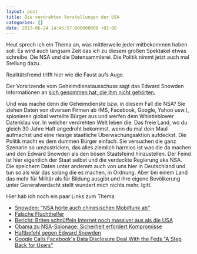 ```yaml
---
layout: post
title: Die verdrehten Vorstellungen der USA
categories: []
date: 2013-06-24 14:45:57.000000000 +02:00
---
```

Heut sprech ich ein Thema an, was mittlerweile jeder mitbekommen haben soll. Es wird auch langsam Zeit das ich zu diesem großen Spektakel etwas schreibe. Die NSA und die Datensammlerei.
Die Politik nimmt jetzt auch mal Stellung dazu.

Realitätsfremd trifft hier wie die Faust aufs Auge.

Der Vorsitzende vom Geheimdienstausschuss sagt das Edward Snowden Informationen an [sich genommen hat, die ihm nicht gehörten.](http://www.heise.de/newsticker/meldung/Edward-Snowden-sucht-Asyl-in-Ecuador-1895122.html)

Und was mache denn die Geheimdienste bzw. in diesem Fall die NSA? Sie ziehen Daten von diversen Firmen ab (MS, Facebook, Google, Yahoo usw.), spionieren global verteilte Bürger aus und werfen dem Whistleblower Datenklau vor.
In welcher verdrehten Welt leben die. Das freie Land, wo du gleich 30 Jahre Haft angedroht bekommst, wenn du mal dein Maul aufmachst und eine riesige staatliche Überwachungsaktion aufdeckst.
Die Politik macht es dem dummen Bürger einfach. Sie versuchen die ganz Szenarie so umzustricken, das alles ziemlich harmlos ist was die da machen und den Edward Snowden als den bösen Staatsfeind hinzustellen. Der Feind ist hier eigentlich der Staat selbst und die verdeckte Regierung aka NSA. Die speichern Daten unter anderem auch von uns hier in Deutschland und tun so als wär das solang die es machen, in Ordnung. Aber bei einem Land das mehr für Militär als für Bildung ausgibt und ihre eigene Bevölkerung unter Generalverdacht stellt wundert mich nichts mehr. Igitt.

Hier hab ich noch ein paar Links zum Thema:

* [Snowden: "NSA hörte auch chinesischen Mobilfunk ab"](http://www.heise.de/newsticker/meldung/Snowden-NSA-hoerte-auch-chinesischen-Mobilfunk-ab-1894937.html)
* [Falsche Fluchthelfer](http://www.sueddeutsche.de/politik/ehemaliger-us-geheimdienstmitarbeiter-snowden-falsche-fluchthelfer-1.1705065)
* [ Bericht: Briten schnüffeln Internet noch massiver aus als die USA](http://www.heise.de/newsticker/meldung/Bericht-Briten-schnueffeln-Internet-noch-massiver-aus-als-die-USA-1894852.html)
* [ Obama zu NSA-Spionage: Sicherheit erfordert Kompromisse](http://www.heise.de/newsticker/meldung/Obama-zu-NSA-Spionage-Sicherheit-erfordert-Kompromisse-1891418.html)
* [Haftbefehl gegen Edward Snowden](http://www.heise.de/newsticker/meldung/Haftbefehl-gegen-Edward-Snowden-1894846.html)
* [Google Calls Facebook's Data Disclosure Deal With the Feds "A Step Back for Users"](http://allthingsd.com/20130614/google-calls-facebooks-data-disclosure-deal-with-the-feds-a-step-back-for-users/)
